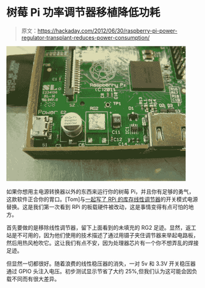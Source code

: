 # 树莓 Pi 功率调节器移植降低功耗

> 原文：<https://hackaday.com/2012/06/30/raspberry-pi-power-regulator-transplant-reduces-power-consumption/>

![](img/4fbb73a3aaf010d96fdb9f1c12cd0e96.png "rpi-power-regulator-transplant")

如果你想用主电源转换器以外的东西来运行你的树莓 Pi，并且你有足够的勇气，这款软件正合你的胃口。[Tom]与[一起写了 RPi 的库存线性调节器](http://www.bitwizard.nl/wiki/index.php?title=Reducing_power_consumption_of_a_raspberry_Pi)的开关模式电源替换。这是我们第一次看到 RPi 的板载硬件被改动，这是事情变得有点可怕的地方。

首先要做的是移除线性调节器，留下上面看到的未填充的 RG2 足迹。显然，返工站是不可用的，因为他们使用的技术描述了通过用镊子夹住调节器来举起电路板，然后用热风枪吹它。这让我们有点不安，因为处理器芯片有一个你不想弄乱的焊接足迹。

但显然一切都很好。随着浪费的线性稳压器的消失，一对 5v 和 3.3V 开关稳压器通过 GPIO 头注入电压。初步测试显示节省了大约 25%,但我们认为这可能会因负载不同而有很大差异。